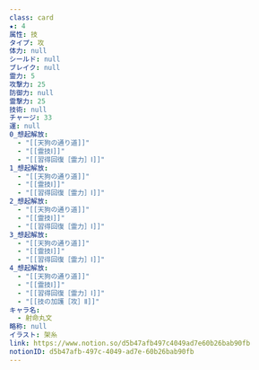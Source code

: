 ```yaml
---
class: card
★: 4
属性: 技
タイプ: 攻
体力: null
シールド: null
ブレイク: null
霊力: 5
攻撃力: 25
防御力: null
霊撃力: 25
技術: null
チャージ: 33
運: null
0_想起解放:
  - "[[天狗の通り道]]"
  - "[[霊技Ⅰ]]"
  - "[[習得回復［霊力］Ⅰ]]"
1_想起解放:
  - "[[天狗の通り道]]"
  - "[[霊技Ⅰ]]"
  - "[[習得回復［霊力］Ⅰ]]"
2_想起解放:
  - "[[天狗の通り道]]"
  - "[[霊技Ⅰ]]"
  - "[[習得回復［霊力］Ⅰ]]"
3_想起解放:
  - "[[天狗の通り道]]"
  - "[[霊技Ⅰ]]"
  - "[[習得回復［霊力］Ⅰ]]"
4_想起解放:
  - "[[天狗の通り道]]"
  - "[[霊技Ⅰ]]"
  - "[[習得回復［霊力］Ⅰ]]"
  - "[[技の加護［攻］Ⅱ]]"
キャラ名:
  - 射命丸文
略称: null
イラスト: 架糸
link: https://www.notion.so/d5b47afb497c4049ad7e60b26bab90fb
notionID: d5b47afb-497c-4049-ad7e-60b26bab90fb
---
```

